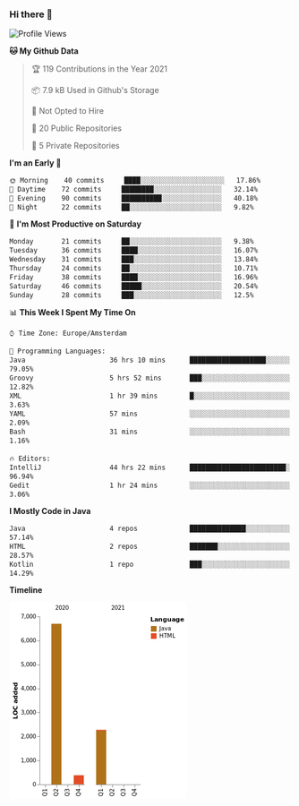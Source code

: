 ### Hi there 👋


<!--START_SECTION:waka-->
![Profile Views](http://img.shields.io/badge/Profile%20Views-18-blue)

**🐱 My Github Data** 

> 🏆 119 Contributions in the Year 2021
 > 
> 📦 7.9 kB Used in Github's Storage 
 > 
> 🚫 Not Opted to Hire
 > 
> 📜 20 Public Repositories 
 > 
> 🔑 5 Private Repositories  
 > 
**I'm an Early 🐤** 

```text
🌞 Morning    40 commits     ████░░░░░░░░░░░░░░░░░░░░░   17.86% 
🌆 Daytime    72 commits     ████████░░░░░░░░░░░░░░░░░   32.14% 
🌃 Evening    90 commits     ██████████░░░░░░░░░░░░░░░   40.18% 
🌙 Night      22 commits     ██░░░░░░░░░░░░░░░░░░░░░░░   9.82%

```
📅 **I'm Most Productive on Saturday** 

```text
Monday       21 commits     ██░░░░░░░░░░░░░░░░░░░░░░░   9.38% 
Tuesday      36 commits     ████░░░░░░░░░░░░░░░░░░░░░   16.07% 
Wednesday    31 commits     ███░░░░░░░░░░░░░░░░░░░░░░   13.84% 
Thursday     24 commits     ██░░░░░░░░░░░░░░░░░░░░░░░   10.71% 
Friday       38 commits     ████░░░░░░░░░░░░░░░░░░░░░   16.96% 
Saturday     46 commits     █████░░░░░░░░░░░░░░░░░░░░   20.54% 
Sunday       28 commits     ███░░░░░░░░░░░░░░░░░░░░░░   12.5%

```


📊 **This Week I Spent My Time On** 

```text
⌚︎ Time Zone: Europe/Amsterdam

💬 Programming Languages: 
Java                     36 hrs 10 mins      ███████████████████░░░░░░   79.05% 
Groovy                   5 hrs 52 mins       ███░░░░░░░░░░░░░░░░░░░░░░   12.82% 
XML                      1 hr 39 mins        █░░░░░░░░░░░░░░░░░░░░░░░░   3.63% 
YAML                     57 mins             ░░░░░░░░░░░░░░░░░░░░░░░░░   2.09% 
Bash                     31 mins             ░░░░░░░░░░░░░░░░░░░░░░░░░   1.16%

🔥 Editors: 
IntelliJ                 44 hrs 22 mins      ████████████████████████░   96.94% 
Gedit                    1 hr 24 mins        ░░░░░░░░░░░░░░░░░░░░░░░░░   3.06%

```

**I Mostly Code in Java** 

```text
Java                     4 repos             ██████████████░░░░░░░░░░░   57.14% 
HTML                     2 repos             ███████░░░░░░░░░░░░░░░░░░   28.57% 
Kotlin                   1 repo              ███░░░░░░░░░░░░░░░░░░░░░░   14.29%

```


**Timeline**

![Chart not found](https://raw.githubusercontent.com/powercasgamer/powercasgamer/master/charts/bar_graph.png) 


<!--END_SECTION:waka-->
